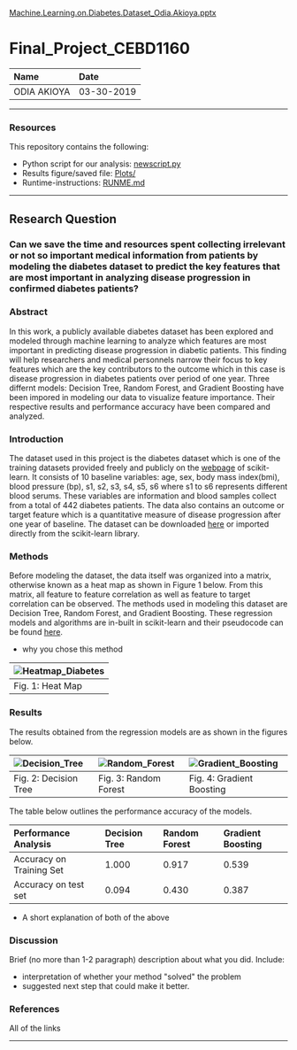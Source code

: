 [Machine.Learning.on.Diabetes.Dataset_Odia.Akioya.pptx](https://github.com/odia101/CEBD_1160_PROJECT/files/2999465/Machine.Learning.on.Diabetes.Dataset_Odia.Akioya.pptx)


# Final_Project_CEBD1160

| Name | Date |
|:-------|:---------------|
|ODIA AKIOYA | 03-30-2019|

-----

### Resources
This repository contains the following:

- Python script for our analysis: [newscript.py](https://github.com/odia101/CEBD_1160_PROJECT/blob/master/newscript.py)
- Results figure/saved file: [Plots/](https://github.com/odia101/CEBD_1160_PROJECT/tree/master/Plots)
- Runtime-instructions: [RUNME.md](https://github.com/odia101/CEBD_1160_PROJECT/blob/master/RUNME.md)

-----

## Research Question

### Can we save the time and resources spent collecting irrelevant or not so important medical information from patients by modeling the diabetes dataset to predict the key features that are most important in analyzing disease progression in confirmed diabetes patients?

### Abstract

In this work, a publicly available diabetes dataset has been explored and modeled through machine learning to analyze which features are most important in predicting disease progression in diabetic patients. This finding will help researchers and medical personnels narrow their focus to key features which are the key contributors to the outcome which in this case is disease progression in diabetes patients over period of one year. Three differnt models: Decision Tree, Random Forest, and Gradient Boosting have been impored in modeling our data to visualize feature importance. Their respective results and performance accuracy have been compared and analyzed.   

### Introduction

The dataset used in this project is the diabetes dataset which is one of the training datasets provided freely and publicly on the [webpage](https://scikit-learn.org/stable/datasets/index.html#toy-datasets) of scikit-learn. It consists of 10 baseline variables: age, sex, body mass index(bmi), blood pressure (bp), s1, s2, s3, s4, s5, s6 where s1 to s6 represents different blood serums. These variables are information and blood samples collect from a total of 442 diabetes patients. The data also contains an outcome or target feature which is a quantitative measure of disease progression after one year of baseline. The dataset can be downloaded [here](https://www4.stat.ncsu.edu/~boos/var.select/diabetes.html) or imported directly from the scikit-learn library.  

### Methods

Before modeling the dataset, the data itself was organized into a matrix, otherwise known as a heat map as shown in Figure 1 below. From this matrix, all feature to feature correlation as well as feature to target correlation can be observed. The methods used in modeling this dataset are Decision Tree, Random Forest, and Gradient Boosting. These regression models and algorithms are in-built in scikit-learn and their pseudocode can be found [here](http://scipy-lectures.org/packages/scikit-learn/index.html#introduction-problem-settings). 

- why you chose this method

| ![Heatmap_Diabetes](https://user-images.githubusercontent.com/47048059/55043879-843f0e80-500e-11e9-8d1f-113b3e63b1bc.png) | 
|:-------|
|Fig. 1: Heat Map | 

### Results

The results obtained from the regression models are as shown in the figures below.

| ![Decision_Tree](https://user-images.githubusercontent.com/47048059/55043471-d2eba900-500c-11e9-9f01-03627c8d3393.png) | ![Random_Forest](https://user-images.githubusercontent.com/47048059/55043474-d848f380-500c-11e9-892a-143fff7696ba.png) | ![Gradient_Boosting](https://user-images.githubusercontent.com/47048059/55043478-de3ed480-500c-11e9-95ea-6e4a1e039c61.png) |
|:-------|:---------------|:---------------|
| Fig. 2: Decision Tree | Fig. 3: Random Forest | Fig. 4: Gradient Boosting |

The table below outlines the performance accuracy of the models.

| Performance Analysis | Decision Tree | Random Forest | Gradient Boosting |
|:-------|:---------------|:---------------|:---------------|
|Accuracy on Training Set | 1.000| 0.917| 0.539|
|Accuracy on test set | 0.094| 0.430|0.387|

- A short explanation of both of the above

### Discussion
Brief (no more than 1-2 paragraph) description about what you did. Include:

- interpretation of whether your method "solved" the problem
- suggested next step that could make it better.

### References
All of the links

-------
